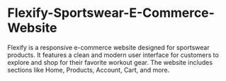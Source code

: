 # Flexify-Sportswear-E-Commerce-Website
Flexify is a responsive e-commerce website designed for sportswear products. It features a clean and modern user interface for customers to explore and shop for their favorite workout gear. The website includes sections like Home, Products, Account, Cart, and more.
